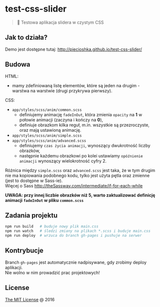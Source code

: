 # test-css-slider

> :ledger: Testowa aplikacja slidera w czystym CSS

## Jak to działa?

Demo jest dostępne tutaj: http://piecioshka.github.io/test-css-slider/

## Budowa 

HTML:

 * mamy zdefiniowaną listę elementów, które są jeden na drugim - warstwa na warstwie (drugi przykrywa pierwszy).

CSS:

 * `app/styles/scss/anim/common.scss`
    * definiujemy animację `fadeInOut`, która zmienia `opacity` na **1** w połowie animacji (zaczyna i kończy na **0**),
    * definiuje obrazkom kilka reguł, m.in. wszystkie są przezroczyste, oraz mają ustawioną animację.
 * `app/styles/scss/anim/simple.scss`
 * `app/styles/scss/anim/advanced.scss`
    * definiujemy `czas życia animacji`, wynoszący dwukrotność liczby obrazków,
    * następnie każdemu obrazkowi po kolei ustawiamy `opóźnienie animacji` wynoszący wielokrotność cyfry 2. 

Różnica między `simple.scss` oraz `advanced.scss` jest taka, że w tym drugim nie ma kopiowania podobnego kodu,
tylko jest użyta pętla oraz zmienne (jest to dostępne w Sass-ie).<br/>
Więcej o Sass http://theSassway.com/intermediate/if-for-each-while

**UWAGA: przy innej liczbie obrazków niż 5, warto zaktualizować definicję animacji `fadeInOut` w pliku `common.scss`** 

## Zadania projektu

```bash
npm run build   # buduje nowy plik main.css
npm run watch   # śledzi zmiany na plikach *.scss i buduje main.css
npm run deploy  # wrzuca do branch gh-pages i pushuje na serwer
```

## Kontrybucje

Branch `gh-pages` jest automatycznie nadpisywane, gdy zrobimy deploy aplikacji.<br/>
Nie wolno w nim prowadzić prac projektowych!

## License 

[The MIT License](http://piecioshka.mit-license.org) @ 2016
